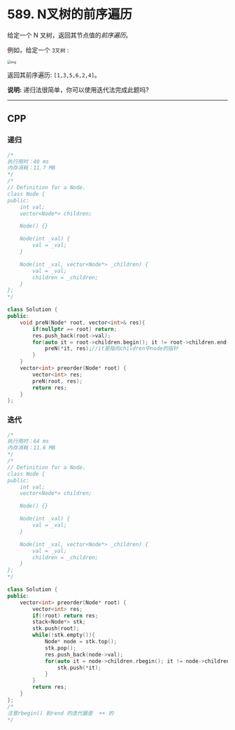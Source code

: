 # 589. N叉树的前序遍历

给定一个 N 叉树，返回其节点值的*前序遍历*。

例如，给定一个 `3叉树` :

 

<img src="https://assets.leetcode-cn.com/aliyun-lc-upload/uploads/2018/10/12/narytreeexample.png" alt="img" style="zoom:50%;" />

 

返回其前序遍历: `[1,3,5,6,2,4]`。

 

**说明:** 递归法很简单，你可以使用迭代法完成此题吗?

***

## CPP

### 递归

```cpp
/*
执行用时：40 ms
内存消耗：11.7 MB
*/
/*
// Definition for a Node.
class Node {
public:
    int val;
    vector<Node*> children;

    Node() {}

    Node(int _val) {
        val = _val;
    }

    Node(int _val, vector<Node*> _children) {
        val = _val;
        children = _children;
    }
};
*/

class Solution {
public:
    void preN(Node* root, vector<int>& res){
        if(nullptr == root) return;
        res.push_back(root->val);
        for(auto it = root->children.begin(); it != root->children.end(); ++it){
            preN(*it, res);//it是指向children中node的指针
        }
    }
    vector<int> preorder(Node* root) {
        vector<int> res;
        preN(root, res);
        return res;
    }
};
```



### 迭代

```cpp
/*
执行用时：64 ms
内存消耗：11.6 MB
*/
/*
// Definition for a Node.
class Node {
public:
    int val;
    vector<Node*> children;

    Node() {}

    Node(int _val) {
        val = _val;
    }

    Node(int _val, vector<Node*> _children) {
        val = _val;
        children = _children;
    }
};
*/

class Solution {
public:
    vector<int> preorder(Node* root) {
        vector<int> res;
        if(!root) return res;
        stack<Node*> stk;
        stk.push(root);
        while(!stk.empty()){
            Node* node = stk.top();
            stk.pop();
            res.push_back(node->val);
            for(auto it = node->children.rbegin(); it != node->children.rend(); ++it){
                stk.push(*it);
            }
        }
        return res;
    }
};
/*
注意rbegin() 到rend 的迭代器是  ++ 的
*/
```

